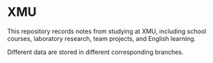 # XMU

This repository records notes from studying at XMU, including school courses, laboratory research, team projects, and English learning.

Different data are stored in different corresponding branches.
